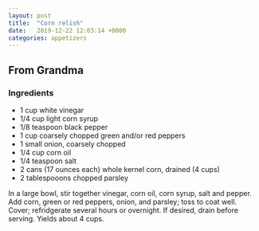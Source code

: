 ```yaml
---
layout: post
title:  "Corn relish"
date:   2019-12-22 12:03:14 +0000
categories: appetizers
---
```


## From Grandma
### Ingredients
* 1 cup white vinegar
* 1/4 cup light corn syrup
* 1/8 teaspoon black pepper
* 1 cup coarsely chopped green and/or red peppers
* 1 small onion, coarsely chopped
* 1/4 cup corn oil
* 1/4 teaspoon salt
* 2 cans (17 ounces each) whole kernel corn, drained  (4 cups)
* 2 tablespooons chopped parsley


In a large bowl, stir together vinegar, corn oil, corn syrup, salt and pepper. Add corn, green or red peppers, onion, and parsley; toss to coat well. Cover; refridgerate several hours or overnight. If desired, drain before serving. Yields about 4 cups.
